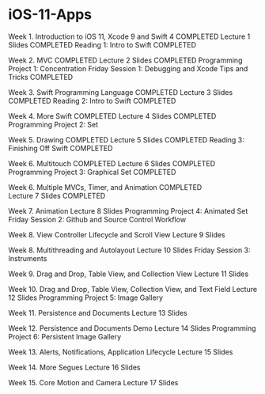 # iOS-11-Apps

Week 1. Introduction to iOS 11, Xcode 9 and Swift 4       COMPLETED 
Lecture 1 Slides                                          COMPLETED
Reading 1: Intro to Swift                                 COMPLETED

Week 2. MVC                                               COMPLETED
Lecture 2 Slides                                          COMPLETED
Programming Project 1: Concentration
Friday Session 1: Debugging and Xcode Tips and Tricks     COMPLETED

Week 3. Swift Programming Language                        COMPLETED
Lecture 3 Slides                                          COMPLETED
Reading 2: Intro to Swift                                 COMPLETED

Week 4. More Swift                                        COMPLETED
Lecture 4 Slides                                          COMPLETED
Programming Project 2: Set                                

Week 5. Drawing                                           COMPLETED
Lecture 5 Slides                                          COMPLETED
Reading 3: Finishing Off Swift                            COMPLETED

Week 6. Multitouch                                        COMPLETED
Lecture 6 Slides                                          COMPLETED
Programming Project 3: Graphical Set                      COMPLETED

Week 6. Multiple MVCs, Timer, and Animation               COMPLETED            
Lecture 7 Slides                                          COMPLETED

Week 7. Animation
Lecture 8 Slides
Programming Project 4: Animated Set
Friday Session 2: Github and Source Control Workflow

Week 8. View Controller Lifecycle and Scroll View
Lecture 9 Slides

Week 8. Multithreading and Autolayout
Lecture 10 Slides
Friday Session 3: Instruments

Week 9. Drag and Drop, Table View, and Collection View
Lecture 11 Slides

Week 10. Drag and Drop, Table View, Collection View, and Text Field
Lecture 12 Slides
Programming Project 5: Image Gallery

Week 11. Persistence and Documents
Lecture 13 Slides

Week 12. Persistence and Documents Demo
Lecture 14 Slides
Programming Project 6: Persistent Image Gallery

Week 13. Alerts, Notifications, Application Lifecycle
Lecture 15 Slides

Week 14. More Segues
Lecture 16 Slides

Week 15. Core Motion and Camera
Lecture 17 Slides
